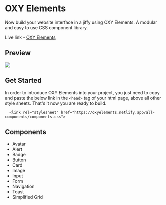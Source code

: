 
# OXY Elements

Now build your website interface in a jiffy using OXY Elements. A modular and easy to use CSS component library.

Live link - [OXY Elements](https://oxyelements.netlify.app/)
## Preview

![](/assets/oxyelements-preview.gif/oxyelements-preview.gif)
## Get Started

In order to introduce OXY Elements into your project, you just need to copy and paste the below link in the `<head>` tag of your html page, above all other style sheets. That's it now you are ready to build.

```
  <link rel="stylesheet" href="https://oxyelements.netlify.app/all-components/components.css">
```
## Components

- Avatar
- Alert
- Badge
- Button
- Card
- Image
- Input
- Form
- Navigation
- Toast
- Simplified Grid

